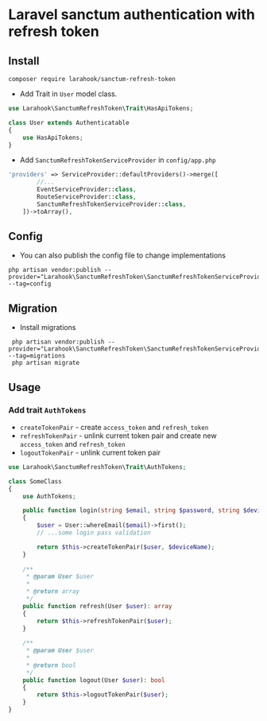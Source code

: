 # Laravel sanctum authentication with refresh token

## Install
```composer
composer require larahook/sanctum-refresh-token
```
- Add Trait in `User` model class.
```php
use Larahook\SanctumRefreshToken\Trait\HasApiTokens;

class User extends Authenticatable
{
    use HasApiTokens;
}
```


- Add `SanctumRefreshTokenServiceProvider` in `config/app.php`
```php
'providers' => ServiceProvider::defaultProviders()->merge([
        //...
        EventServiceProvider::class,
        RouteServiceProvider::class,
        SanctumRefreshTokenServiceProvider::class,
    ])->toArray(),
```


## Config
- You can also publish the config file to change implementations
```composer
php artisan vendor:publish --provider="Larahook\SanctumRefreshToken\SanctumRefreshTokenServiceProvider" --tag=config
```
## Migration
- Install migrations
```composer
 php artisan vendor:publish --provider="Larahook\SanctumRefreshToken\SanctumRefreshTokenServiceProvider" --tag=migrations
 php artisan migrate 
```

## Usage
### Add trait `AuthTokens`
- `createTokenPair` - create `access_token` and `refresh_token`
- `refreshTokenPair` - unlink current token pair and create new `access_token` and `refresh_token`
- `logoutTokenPair` - unlink current token pair
```php
use Larahook\SanctumRefreshToken\Trait\AuthTokens;

class SomeClass
{
    use AuthTokens;

    public function login(string $email, string $password, string $deviceName): array
    {
        $user = User::whereEmail($email)->first();
        // ...some login pass validation

        return $this->createTokenPair($user, $deviceName);
    }
    
    /**
     * @param User $user
     *
     * @return array
     */
    public function refresh(User $user): array
    {
        return $this->refreshTokenPair($user);
    }
    
    /**
     * @param User $user
     *
     * @return bool
     */
    public function logout(User $user): bool
    {
        return $this->logoutTokenPair($user);
    }
}
```

